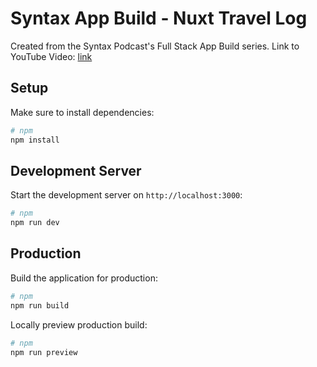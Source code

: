 # Syntax App Build - Nuxt Travel Log

Created from the Syntax Podcast's Full Stack App Build series. Link to YouTube Video: [link](https://youtu.be/DK93dqmJJYg?si=3cO3uvgaijrKaglf)

## Setup

Make sure to install dependencies:

```bash
# npm
npm install
```

## Development Server

Start the development server on `http://localhost:3000`:

```bash
# npm
npm run dev
```

## Production

Build the application for production:

```bash
# npm
npm run build
```

Locally preview production build:

```bash
# npm
npm run preview
```
